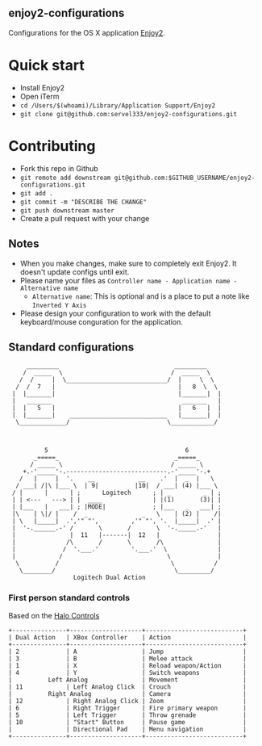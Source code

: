 enjoy2-configurations
---------------------

Configurations for the OS X application [Enjoy2](https://github.com/fyhuang/enjoy2).

# Quick start

* Install Enjoy2
* Open iTerm
* `cd /Users/$(whoami)/Library/Application Support/Enjoy2`
* `git clone git@github.com:servel333/enjoy2-configurations.git`

# Contributing

* Fork this repo in Github
* `git remote add downstream git@github.com:$GITHUB_USERNAME/enjoy2-configurations.git`
* `git add .`
* `git commit -m "DESCRIBE THE CHANGE"`
* `git push downstream master`
* Create a pull request with your change

## Notes

* When you make changes, make sure to completely exit Enjoy2. It doesn't update configs until exit.
* Please name your files as `Controller name - Application name - Alternative name`
  * `Alternative name`: This is optional and is a place to put a note like `Inverted Y Axis`
* Please design your configuration to work with the default keyboard/mouse conguration for the application.

## Standard configurations

```
     _________                                _________
    /  _____  \                              /  _____  \
   /  /     |  \____________________________/  |     \  \
  /  /  7   |                                  |   8  \  \
 |  |_______|                                  |_______|  |
 |   _______                                    _______   |
 |  |   5   |                                  |   6   |  |
 |  |_______|    ___________________________   |_______|  |
  \_____________/                           \____________/



          5                                      6
       _=====_                                _=====_
      / _____ \                              / _____ \
    +.-'_____'-.----------------------------.-'_____'-.+
   /   |     |  '.    __            __    .'  |  _  |   \
  / ___| /|\ |___ \  | 9|          |10|  / ___| (4) |___ \
 / |      |      | ;      Logitech      ; | _         _ | ;
 | | <---   ---> | |  ____              | |(1)       (3)| |
 | |___   |   ___| ; |MODE|             ; |___   _   ___| ;
 |\    | \|/ |    /  _               _   \    | (2) |    /|
 | \   |_____|  .','" "',         ,'" "', '.  |_____|  .' |
 |  '-.______.-' /       \       /       \  '-._____.-'   |
 |               |  11   |-------|  12   |                |
 |              /\       /       \       /\               |
 |             /  '.___.'         '.___.'  \              |
 |            /                             \             |
  \          /                               \           /
   \________/                                 \_________/
                  Logitech Dual Action
```

### First person standard controls

Based on the [Halo Controls](http://halo.wikia.com/wiki/Halo_Controls)

```
+---------------+--------------------+---------------------------+
| Dual Action   | XBox Controller    | Action                    |
+---------------+--------------------+---------------------------+
| 2             | A                  | Jump                      |
| 3             | B                  | Melee attack              |
| 1             | X                  | Reload weapon/Action      |
| 4             | Y                  | Switch weapons            |
|          Left Analog               | Movement                  |
| 11            | Left Analog Click  | Crouch                    |
|          Right Analog              | Camera                    |
| 12            | Right Analog Click | Zoom                      |
| 6             | Right Trigger      | Fire primary weapon       |
| 5             | Left Trigger       | Throw grenade             |
| 10            | "Start" Button     | Pause game                |
|               | Directional Pad    | Menu navigation           |
+---------------+--------------------+---------------------------+
```
